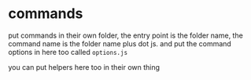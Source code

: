 # commands

put commands in their own folder, the entry point is the folder name, the command name is the folder name plus dot js.
and put the command options in here too called `options.js`

you can put helpers here too in their own thing
